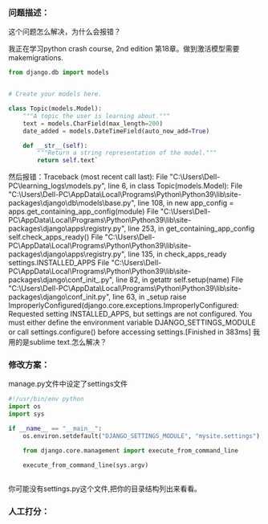### 问题描述：
<p>这个问题怎么解决，为什么会报错？</p>
我正在学习python crash course, 2nd edition 第18章。做到激活模型需要makemigrations.

```python
from django.db import models


# Create your models here.

class Topic(models.Model):
    """A topic the user is learning about."""
    text = models.CharField(max_length=200)
    date_added = models.DateTimeField(auto_now_add=True) 

    def __str__(self):
        """Return a string representation of the model."""
        return self.text`


```
然后报错：Traceback (most recent call last):  File "C:\Users\Dell-PC\learning_logs\models.py", line 6, in     class Topic(models.Model):  File "C:\Users\Dell-PC\AppData\Local\Programs\Python\Python39\lib\site-packages\django\db\models\base.py", line 108, in new    app_config = apps.get_containing_app_config(module)  File "C:\Users\Dell-PC\AppData\Local\Programs\Python\Python39\lib\site-packages\django\apps\registry.py", line 253, in get_containing_app_config    self.check_apps_ready()  File "C:\Users\Dell-PC\AppData\Local\Programs\Python\Python39\lib\site-packages\django\apps\registry.py", line 135, in check_apps_ready    settings.INSTALLED_APPS  File "C:\Users\Dell-PC\AppData\Local\Programs\Python\Python39\lib\site-packages\django\conf_init_.py", line 82, in getattr    self.setup(name)  File "C:\Users\Dell-PC\AppData\Local\Programs\Python\Python39\lib\site-packages\django\conf_init.py", line 63, in _setup    raise ImproperlyConfigured(django.core.exceptions.ImproperlyConfigured: Requested setting INSTALLED_APPS, but settings are not configured. You must either define the environment variable DJANGO_SETTINGS_MODULE or call settings.configure() before accessing settings.[Finished in 383ms]
我用的是sublime text.怎么解决？ 
### 修改方案：
manage.py文件中设定了settings文件

```python
#!/usr/bin/env python
import os
import sys

if __name__ == "__main__":
    os.environ.setdefault("DJANGO_SETTINGS_MODULE", "mysite.settings")

    from django.core.management import execute_from_command_line

    execute_from_command_line(sys.argv)



```
你可能没有settings.py这个文件,把你的目录结构列出来看看。

### 人工打分：
